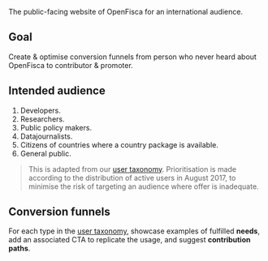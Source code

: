 The public-facing website of OpenFisca for an international audience.


## Goal

Create & optimise conversion funnels from person who never heard about OpenFisca to contributor & promoter.


## Intended audience

1. Developers.
2. Researchers.
3. Public policy makers.
4. Datajournalists.
5. Citizens of countries where a country package is available.
6. General public.

> This is adapted from our [user taxonomy](https://github.com/openfisca/openfisca-core/wiki/Taxonomie-des-utilisateurs). Prioritisation is made according to the distribution of active users in August 2017, to minimise the risk of targeting an audience where offer is inadequate.


## Conversion funnels

For each type in the [user taxonomy](https://github.com/openfisca/openfisca-core/wiki/Taxonomie-des-utilisateurs), showcase examples of fulfilled **needs**, add an associated CTA to replicate the usage, and suggest **contribution paths**.

